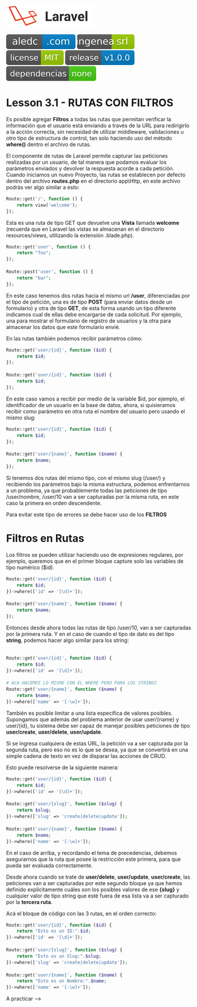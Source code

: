 ![Laravel](https://raw.githubusercontent.com/aledc7/Laravel/master/pirullo.png "Aledc.com")

[![aledc.com](https://github.com/aledc7/Scrum-Certification/blob/master/recursos/aledc.com.svg)](https://aledc.com)
[![ingenea.com.ar](https://github.com/aledc7/Scrum-Certification/blob/master/recursos/ingenea.svg)](http://ingenea.com.ar)
[![License](https://github.com/aledc7/Scrum-Certification/blob/master/recursos/mit-license.svg)](https://aledc.com)
[![GitHub release](https://github.com/aledc7/Scrum-Certification/blob/master/recursos/release.svg)](https://aledc.com)
[![Dependencies](https://github.com/aledc7/Scrum-Certification/blob/master/recursos/dependencias-none.svg)](https://aledc.com)
# Lesson 3.1 - RUTAS CON FILTROS




Es posible agregar __Filtros__ a todas las rutas que permitan verificar la información que el usuario está enviando a través de la URL para redirigirlo a la acción correcta, sin necesidad de utilizar middleware, validaciones u otro tipo de estructura de control, tan solo haciendo uso del método __where()__ dentro el archivo de rutas.

El componente de rutas de Laravel permite capturar las peticiones realizadas por un usuario, de tal manera que podamos evaluar los parámetros enviados y devolver la respuesta acorde a cada petición.  
Cuando iniciamos un nuevo Proyecto, las rutas se establecen por defecto dentro del archivo __routes.php__ en el directorio app\Http, en este archivo podrás ver algo similar a esto:

```php
Route::get('/', function () {
    return view('welcome');
});
```


Esta es una ruta de tipo GET que devuelve una __Vista__ llamada __welcome__ (recuerda que en Laravel las vistas se almacenan en el directorio resources/views, utilizando la extensión .blade.php).

```php
Route::get('user', function () {
    return "foo";
});

Route::post('user', function () {
    return "bar";
});
```


En este caso tenemos dos rutas hacia el mismo url __/user__, diferenciadas por el tipo de petición, una es de tipo __POST__ (para enviar datos desde un formulario) y otra de tipo __GET__, de esta forma usando un tipo diferente indicamos cual de ellas debe encargarse de cada solicitud. Por ejemplo, una para mostrar el formulario de registro de usuarios y la otra para almacenar los datos que este formulario envié.  

En las rutas también podemos recibir parámetros cómo:

```php
Route::get('user/{id}', function ($id) {
    return $id;
});
 
Route::get('user/{id}', function ($id) {
    return $id;
});
```

En este caso vamos a recibir por medio de la variable $id, por ejemplo, el identificador de un usuario en la base de datos, ahora, si quisieramos recibir como parámetro en otra ruta el nombre del usuario pero usando el mismo slug:

```php
Route::get('user/{id}', function ($id) {
    return $id;
});

Route::get('user/{name}', function ($name) {
    return $name;
});
```


Si tenemos dos rutas del mismo tipo, con el mismo slug (/user/) y recibiendo los parámetros bajo la misma estructura, podemos enfrentarnos a un problema, ya que probablemente todas las peticiones de tipo /user/nombre, /user/10 van a ser capturadas por la misma ruta, en este caso la primera en orden descendente.

Para evitar este tipo de errores se debe hacer uso de los __FILTROS__



# Filtros en Rutas

Los filtros se pueden utilizar haciendo uso de expresiones regulares, por ejemplo, queremos que en el primer bloque capture solo las variables de tipo numérico ($id).

```php
Route::get('user/{id}', function ($id) {
    return $id;
})->where(['id' => '[\d]+']);

Route::get('user/{name}', function ($name) {
    return $name;
});
````

Entonces desde ahora todas las rutas de tipo /user/10, van a ser capturadas por la primera ruta. 
Y en el caso de cuando el tipo de dato es del tipo __string__, podemos hacer algo similar para los string:

```php

Route::get('user/{id}', function ($id) {
    return $id;
})->where(['id' => '[\d]+']);

# ACA HACEMOS LO MISMO CON EL WHERE PERO PARA LOS STRINGS
Route::get('user/{name}', function ($name) {
    return $name;
})->where(['name' => '[-\w]+']);
```


También es posible limitar a una lista específica de valores posibles.  
Supongamos que además del problema anterior de usar user/{name} y user/{id}, tu sistema debe ser capaz de manejar posibles peticiones de tipo __user/create__, __user/delete__, __user/update__.

Si se ingresa cualquiera de estas URL, la petición va a ser capturada por la segunda ruta, pero eso no es lo que se desea, ya que se convertirá en una simple cadena de texto en vez de disparar las acciones de CRUD.

Esto puede resolverse de la siguiente manera:

```php
Route::get('user/{id}', function ($id) {
    return $id;
})->where(['id' => '[\d]+']);

Route::get('user/{slug}', function ($slug) { 
    return $slug; 
})->where(['slug' => 'create|delete|update']);

Route::get('user/{name}', function ($name) {
    return $name;
})->where(['name' => '[-\w]+']);
````

En el caso de arriba, y recordando el tema de precedencias, debemos asegurarnos que la ruta que posee la restricción este primera, para que pueda ser evaluada correctamente.

Desde ahora cuando se trate de __user/delete__, __user/update__, __user/create__, las peticiones van a ser capturadas por este segundo bloque ya que hemos definido explícitamente cuáles son los posibles valores de ese __{slug}__ y cualquier valor de tipo string que esté fuera de esa lista va a ser capturado por la __tercera ruta__.  

Acá el bloque de código con las 3 rutas, en el orden correcto:

```php
Route::get('user/{id}', function ($id) {
    return "Esto es un ID:".$id;
})->where(['id' => '[\d]+']);

Route::get('user/{slug}', function ($slug) {
    return "Esto es un Slug:".$slug;
})->where(['slug' => 'create|delete|update']);

Route::get('user/{name}', function ($name) {
    return "Esto es un Nombre:".$name;
})->where(['name' => '[-\w]+']);
````
 
 
 
 A practicar -->
